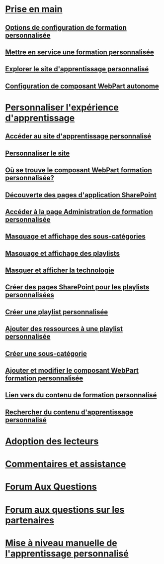 # [Prise en main](index.md)
## [Options de configuration de formation personnalisée](custom_setupoptions.md)
## [Mettre en service une formation personnalisée](custom_provision.md)
## [Explorer le site d'apprentissage personnalisé](custom_exploresite.md)
## [Configuration de composant WebPart autonome](custom_manualsetup.md)
# [Personnaliser l'expérience d'apprentissage](custom_overview.md)
## [Accéder au site d'apprentissage personnalisé](custom_goto.md)
## [Personnaliser le site](custom_edithelp.md)
## [Où se trouve le composant WebPart formation personnalisée?](custom_whereiswebpart.md)
## [Découverte des pages d'application SharePoint](custom_apppages.md)
## [Accéder à la page Administration de formation personnalisée](custom_accessadmin.md)
## [Masquage et affichage des sous-catégories](custom_hideshowsub.md)
## [Masquage et affichage des playlists](custom_hideshowplaylists.md)
## [Masquer et afficher la technologie](custom_hideshowtech.md)
## [Créer des pages SharePoint pour les playlists personnalisées](custom_createnewpage.md)
## [Créer une playlist personnalisée](custom_createnewplaylist.md)
## [Ajouter des ressources à une playlist personnalisée](custom_addassets.md)
## [Créer une sous-catégorie](custom_createnewcat.md)
## [Ajouter et modifier le composant WebPart formation personnalisée](custom_addwebpart.md)
## [Lien vers du contenu de formation personnalisé](custom_linking.md)
## [Rechercher du contenu d'apprentissage personnalisé](custom_search.md)
# [Adoption des lecteurs](driveadoption.md)
# [Commentaires et assistance](feedback.md)
# [Forum Aux Questions](faq.md)
# [Forum aux questions sur les partenaires](custom_partner.md)
# [Mise à niveau manuelle de l'apprentissage personnalisé](custom_upgrade.md)

